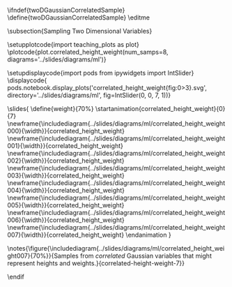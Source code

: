 \ifndef{twoDGaussianCorrelatedSample}
\define{twoDGaussianCorrelatedSample}
\editme

\subsection{Sampling Two Dimensional Variables}

\setupplotcode{import teaching_plots as plot}
\plotcode{plot.correlated_height_weight(num_samps=8, 
                              diagrams='../slides/diagrams/ml')}

\setupdisplaycode{import pods
from ipywidgets import IntSlider}
\displaycode{
pods.notebook.display_plots('correlated_height_weight{fig:0>3}.svg', 
                            directory='../slides/diagrams/ml', 
							fig=IntSlider(0, 0, 7, 1))}


\slides{
\define{weight}{70%}
\startanimation{correlated_height_weight}{0}{7}
\newframe{\includediagram{../slides/diagrams/ml/correlated_height_weight000}{\width}}{correlated_height_weight}
\newframe{\includediagram{../slides/diagrams/ml/correlated_height_weight001}{\width}}{correlated_height_weight}
\newframe{\includediagram{../slides/diagrams/ml/correlated_height_weight002}{\width}}{correlated_height_weight}
\newframe{\includediagram{../slides/diagrams/ml/correlated_height_weight003}{\width}}{correlated_height_weight}
\newframe{\includediagram{../slides/diagrams/ml/correlated_height_weight004}{\width}}{correlated_height_weight}
\newframe{\includediagram{../slides/diagrams/ml/correlated_height_weight005}{\width}}{correlated_height_weight}
\newframe{\includediagram{../slides/diagrams/ml/correlated_height_weight006}{\width}}{correlated_height_weight}
\newframe{\includediagram{../slides/diagrams/ml/correlated_height_weight007}{\width}}{correlated_height_weight}
\endanimation
}

\notes{\figure{\includediagram{../slides/diagrams/ml/correlated_height_weight007}{70%}}{Samples from *correlated* Gaussian variables that might represent heights and weights.}{correlated-height-weight-7}}

\endif
